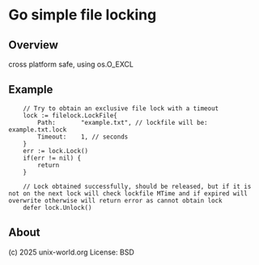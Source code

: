 # Go simple file locking

## Overview

cross platform safe, using os.O_EXCL

## Example

```
	// Try to obtain an exclusive file lock with a timeout
	lock := filelock.LockFile{
		Path: 		"example.txt", // lockfile will be: example.txt.lock
		Timeout: 	1, // seconds
	}
	err := lock.Lock()
	if(err != nil) {
		return
	}

	// Lock obtained successfully, should be released, but if it is not on the next lock will check lockfile MTime and if expired will overwrite otherwise will return error as cannot obtain lock
	defer lock.Unlock()
```

## About

(c) 2025 unix-world.org
License: BSD
